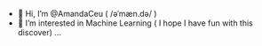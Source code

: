 - 👋 Hi, I’m @AmandaCeu ( /əˈmæn.də/ )
- 👀 I’m interested in Machine Learning ( I hope I have fun with this discover) ...


<!---
AmandaCeu/AmandaCeu is a ✨ special ✨ repository because its `README.md` (this file) appears on your GitHub profile.
You can click the Preview link to take a look at your changes.
--->

